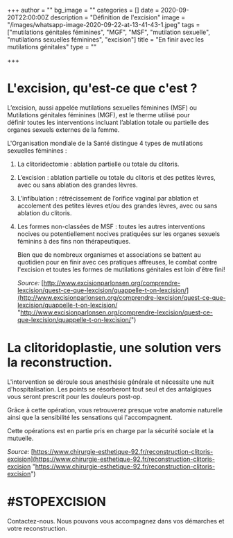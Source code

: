 +++
author = ""
bg_image = ""
categories = []
date = 2020-09-20T22:00:00Z
description = "Définition de l'excision"
image = "/images/whatsapp-image-2020-09-22-at-13-41-43-1.jpeg"
tags = ["mutilations génitales féminines", "MGF", "MSF", "mutilation sexuelle", "mutilations sexuelles féminines", "excision"]
title = "En finir avec les mutilations génitales"
type = ""

+++
# L'excision, qu'est-ce que c'est ?

L’excision, aussi appelée mutilations sexuelles féminines (MSF) ou Mutilations génitales féminines (MGF), est le therme utilisé pour définir toutes les interventions incluant l’ablation totale ou partielle des organes sexuels externes de la femme.

L'Organisation mondiale de la Santé distingue 4 types de mutilations sexuelles féminines :

1. La clitoridectomie : ablation partielle ou totale du clitoris.
2. L’excision : ablation partielle ou totale du clitoris et des petites lèvres, avec ou sans ablation des grandes lèvres.
3. L’infibulation : rétrécissement de l’orifice vaginal par ablation et accolement des petites lèvres et/ou des grandes lèvres, avec ou sans ablation du clitoris.
4. Les formes non-classées de MSF : toutes les autres interventions nocives ou potentiellement nocives pratiquées sur les organes sexuels féminins à des fins non thérapeutiques.

   Bien que de nombreux organismes et associations se battent au quotidien pour en finir avec ces pratiques affreuses, le combat contre l'excision et toutes les formes de mutilations génitales est loin d'être fini!

   _Source:_ [http://www.excisionparlonsen.org/comprendre-lexcision/quest-ce-que-lexcision/quappelle-t-on-lexcision/](http://www.excisionparlonsen.org/comprendre-lexcision/quest-ce-que-lexcision/quappelle-t-on-lexcision/ "http://www.excisionparlonsen.org/comprendre-lexcision/quest-ce-que-lexcision/quappelle-t-on-lexcision/")

# La clitoridoplastie, une solution vers la reconstruction.

L'intervention se déroule sous anesthésie générale et nécessite une nuit d'hospitalisation. Les points se résorberont tout seul et des antalgiques vous seront prescrit pour les douleurs post-op.

Grâce à cette opération, vous retrouverez presque votre anatomie naturelle ainsi que la sensibilité les sensations qui l'accompagnent.

Cette opérations est en partie pris en charge par la sécurité sociale et la mutuelle.

_Source:_ [https://www.chirurgie-esthetique-92.fr/reconstruction-clitoris-excision](https://www.chirurgie-esthetique-92.fr/reconstruction-clitoris-excision "https://www.chirurgie-esthetique-92.fr/reconstruction-clitoris-excision")

# #STOPEXCISION

Contactez-nous. Nous pouvons vous accompagnez dans vos démarches et votre reconstruction.